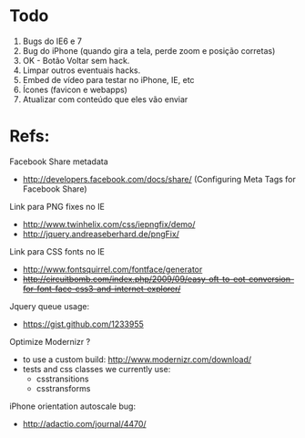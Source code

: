 # Todo

1.  Bugs do IE6 e 7
2.  Bug do iPhone (quando gira a tela, perde zoom e posição corretas) 
3.  OK - Botão Voltar sem hack.
4.  Limpar outros eventuais hacks.  
5.  Embed de vídeo para testar no iPhone, IE, etc
6.  Ícones (favicon e webapps)
7.  Atualizar com conteúdo que eles vão enviar



# Refs:

Facebook Share metadata

  * http://developers.facebook.com/docs/share/ (Configuring Meta Tags for Facebook Share)

Link para PNG fixes no IE

  * http://www.twinhelix.com/css/iepngfix/demo/
  * http://jquery.andreaseberhard.de/pngFix/
  
Link para CSS fonts no IE

 * http://www.fontsquirrel.com/fontface/generator
 * <strike>http://circuitbomb.com/index.php/2009/09/easy-oft-to-eot-conversion-for-font-face-css3-and-internet-explorer/</strike>
 
Jquery queue usage:

  * https://gist.github.com/1233955
  
Optimize Modernizr ?

  * to use a custom build: http://www.modernizr.com/download/
  * tests and css classes we currently use:
    * csstransitions
    * csstransforms

iPhone orientation autoscale bug:

  * http://adactio.com/journal/4470/